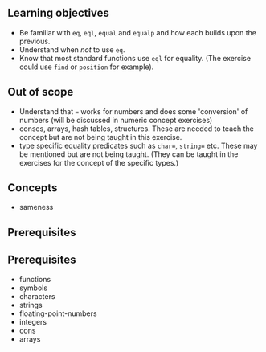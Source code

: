 ## Learning objectives

- Be familiar with `eq`, `eql`, `equal` and `equalp` and how each builds upon the previous.
- Understand when _not_ to use `eq`.
- Know that most standard functions use `eql` for equality. (The exercise could use `find` or `position` for example).

## Out of scope

- Understand that `=` works for numbers and does some 'conversion' of numbers (will be discussed in numeric concept exercises)
- conses, arrays, hash tables, structures. These are needed to teach the concept but are not being taught in this exercise.
- type specific equality predicates such as `char=`, `string=` etc. These may be mentioned but are not being taught. (They can be taught in the exercises for the concept of the specific types.)

## Concepts

- sameness

## Prerequisites

## Prerequisites

- functions
- symbols
- characters
- strings
- floating-point-numbers
- integers
- cons
- arrays
